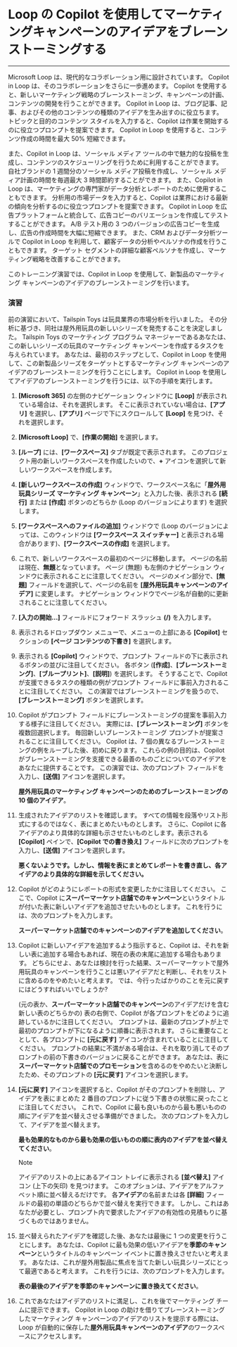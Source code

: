 # Loop の Copilot を使用してマーケティングキャンペーンのアイデアをブレーンストーミングする
---
Microsoft Loop は、現代的なコラボレーション用に設計されています。 Copilot in Loop は、そのコラボレーションをさらに一歩進めます。 Copilot を使用すると、新しいマーケティング戦略のブレーンストーミング、キャンペーンの計画、コンテンツの開発を行うことができます。 Copilot in Loop は、ブログ記事、記事、およびその他のコンテンツの種類のアイデアを生み出すのに役立ちます。 トピックと目的のコンテンツ スタイルを入力すると、Copilot は作業を開始するのに役立つプロンプトを提案できます。 Copilot in Loop を使用すると、コンテンツ作成の時間を最大 50% 短縮できます。

また、Copilot in Loop は、ソーシャル メディア ツールの中で魅力的な投稿を生成し、コンテンツのスケジューリングを行うために利用することができます。 自社ブランドの 1 週間分のソーシャル メディア投稿を作成し、ソーシャル メディア計画の時間を毎週最大 3 時間節約することができます。 また、Copilot in Loop は、マーケティングの専門家がデータ分析とレポートのために使用することもできます。 分析用の市場データを入力すると、Copilot は業界における最新の傾向を分析するのに役立つプロンプトを提案できます。 Copilot in Loop を広告プラットフォームと統合して、広告コピーのバリエーションを作成してテストすることができます。 A/B テスト用の 3 つのバージョンの広告コピーを生成し、広告の作成時間を大幅に短縮できます。 また、CRM およびデータ分析ツールで Copilot in Loop を利用して、顧客データの分析やペルソナの作成を行うこともできます。 ターゲット セグメントの詳細な顧客ペルソナを作成し、マーケティング戦略を改善することができます。

このトレーニング演習では、Copilot in Loop を使用して、新製品のマーケティング キャンペーンのアイデアのブレーンストーミングを行います。

### 演習

前の演習において、Tailspin Toys は玩具業界の市場分析を行いました。 その分析に基づき、同社は屋外用玩具の新しいシリーズを発売することを決定しました。 Tailspin Toys のマーケティング プログラム マネージャーであるあなたは、この新しいシリーズの玩具のマーケティング キャンペーンを作成するタスクを与えられています。 あなたは、最初のステップとして、Copilot in Loop を使用して、この新製品シリーズをターゲットとするマーケティング キャンペーンのアイデアのブレーンストーミングを行うことにします。 Copilot in Loop を使用してアイデアのブレーンストーミングを行うには、以下の手順を実行します。

1.  **[Microsoft 365]** の左側のナビゲーション ウィンドウに **[Loop]** が表示されている場合は、それを選択します。 そこに表示されていない場合は、**[アプリ]** を選択し、**[アプリ]** ページで下にスクロールして **[Loop]** を見つけ、それを選択します。
2.  **[Microsoft Loop]** で、**[作業の開始]** を選択します。
3.  **[ループ]** には、**[ワークスペース]** タブが既定で表示されます。 このプロジェクト用の新しいワークスペースを作成したいので、**+** アイコンを選択して新しいワークスペースを作成します。
4.  **[新しいワークスペースの作成]** ウィンドウで、ワークスペース名に「**屋外用玩具シリーズ マーケティング キャンペーン**」と入力した後、表示される **[続行]** または **[作成]** ボタンのどちらか (Loop のバージョンによります) を選択します。
5.  **[ワークスペースへのファイルの追加]** ウィンドウで (Loop のバージョンによっては、このウィンドウは **[ワークスペース スイッチャー]** と表示される場合があります)、**[ワークスペースの作成]** を選択します。
6.  これで、新しいワークスペースの最初のページに移動します。 ページの名前は現在、**無題**となっています。 ページ (無題) も左側のナビゲーション ウィンドウに表示されることに注意してください。 ページのメイン部分で、**[無題]** フィールドを選択して、ページの名前を **[屋外用玩具キャンペーンのアイデア]** に変更します。 ナビゲーション ウィンドウでページ名が自動的に更新されることに注意してください。
7.  **[入力の開始...]** フィールドにフォワード スラッシュ **(/)** を入力します。
8.  表示されるドロップダウン メニューで、メニューの上部にある **[Copilot]** セクションの **[ページ コンテンツの下書き]** を選択します。
9.  表示される **[Copilot]** ウィンドウで、プロンプト フィールドの下に表示されるボタンの並びに注目してください。 各ボタン (**[作成]**、**[ブレーンストーミング]**、**[ブループリント]**、**[説明]**) を選択します。 そうすることで、Copilot が支援できるタスクの種類の例がプロンプト フィールドに事前入力されることに注目してください。 この演習ではブレーンストーミングを扱うので、**[ブレーンストーミング]** ボタンを選択します。
10. Copilot がプロンプト フィールドにブレーンストーミングの提案を事前入力する様子に注目してください。 実際には、**[ブレーンストーミング]** ボタンを複数回選択します。 毎回新しいブレーンストーミング プロンプトが提案されることに注目してください。 Copilot は、7 個の異なるブレーンストーミングの例をループした後、初めに戻ります。 これらの例の目的は、Copilot がブレーンストーミングを支援できる最善のものごとについてのアイデアをあなたに提供することです。 この演習では、次のプロンプト フィールドを入力し、**[送信]** アイコンを選択します。
    
    **屋外用玩具のマーケティング キャンペーンのためのブレーンストーミングの 10 個のアイデア**。
11. 生成されたアイデアのリストを確認します。 すべての情報を段落やリスト形式にするのではなく、表にまとめたいものとします。 さらに、Copilot に各アイデアのより具体的な詳細も示させたいものとします。表示される **[Copilot]** ペインで、**[Copilot での書き換え]** フィールドに次のプロンプトを入力し、**[送信]** アイコンを選択します。
    
    **悪くないようです。しかし、情報を表にまとめてレポートを書き直し、各アイデアのより具体的な詳細を示してください。**
12. Copilot がどのようにレポートの形式を変更したかに注目してください。 ここで、Copilot に**スーパーマーケット店舗でのキャンペーン**というタイトルが付いた表に新しいアイデアを追加させたいものとします。 これを行うには、次のプロンプトを入力します。
    
    **スーパーマーケット店舗でのキャンペーンのアイデアを追加してください**。
13. Copilot に新しいアイデアを追加するよう指示すると、Copilot は、それを新しい表に追加する場合もあれば、現在の表の末尾に追加する場合もあります。 どちらにせよ、あなたは検討を行った結果、スーパーマーケットで屋外用玩具のキャンペーンを行うことは悪いアイデアだと判断し、それをリストに含めるのをやめたいと考えます。 では、今行ったばかりのことを元に戻すにはどうすればいいでしょうか?
    
    (元の表か、**スーパーマーケット店舗でのキャンペーン**のアイデアだけを含む新しい表のどちらかの) 表の右側で、Copilot が各プロンプトをどのように追跡しているかに注目してください。 プロンプトは、最新のプロンプトが上で最初のプロンプトが下になるように順番に表示されます。 さらに重要なこととして、各プロンプトに **[元に戻す]** アイコンが含まれていることに注目してください。 プロンプトの結果に不満がある場合は、それを取り消してそのプロンプトの前の下書きのバージョンに戻ることができます。 あなたは、表に**スーパーマーケット店舗でのプロモーション**を含めるのをやめたいと決断したため、そのプロンプトの **[元に戻す]** アイコンを選択します。
14. **[元に戻す]** アイコンを選択すると、Copilot がそのプロンプトを削除し、アイデアを表にまとめた 2 番目のプロンプトに従う下書きの状態に戻ったことに注目してください。 これで、Copilot に最も良いものから最も悪いものの順にアイデアを並べ替えさせる準備ができました。 次のプロンプトを入力して、アイデアを並べ替えます。
    
    **最も効果的なものから最も効果の低いものの順に表内のアイデアを並べ替えてください**。
    
    > [!NOTE]
    > アイデアのリストの上にあるアイコン トレイに表示される **[並べ替え]** アイコン (上下の矢印) を見つけます。 このオプションは、アイデアをアルファベット順に並べ替えるだけです。 各**アイデア**の名前または各 **[詳細]** フィールドの最初の単語のどちらかで並べ替えを実行できます。 しかし、これはあなたが必要とし、プロンプト内で要求したアイデアの有効性の見積もりに基づくものではありません。
15. 並べ替えられたアイデアを確認した後、あなたは最後に 1 つの変更を行うことにします。 あなたは、Copilot に最も効果の低いアイデアを**季節のキャンペーン**というタイトルのキャンペーン イベントに置き換えさせたいと考えます。 あなたは、これが屋外用製品に焦点を当てた新しい玩具シリーズにとって最適であると考えます。 これを行うには、次のプロンプトを入力します。
    
    **表の最後のアイデアを季節のキャンペーンに置き換えてください**。
16. これであなたはアイデアのリストに満足し、これを後でマーケティング チームに提示できます。 Copilot in Loop の助けを借りてブレーンストーミングしたマーケティング キャンペーンのアイデアのリストを提示する際には、Loop が自動的に保存した**屋外用玩具キャンペーンのアイデア**のワークスペースにアクセスします。
